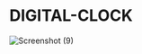 # DIGITAL-CLOCK
![Screenshot (9)](https://github.com/DARSHIL-LALORIYA/DIGITAL-CLOCK/assets/145353449/50f98baa-d6d6-46f4-ac87-098bf6d09050)

